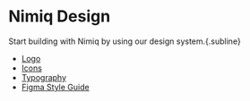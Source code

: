 <HeadsUp />

# Nimiq Design

Start building with Nimiq by using our design system.{.subline}

- [Logo](./logo.md)
- [Icons](./icons.md)
- [Typography](./typography/index.md)
- [Figma Style Guide](https://www.figma.com/file/GU6cdS85S2v13QcdzW9v8Tav/NIMIQ-Style-Guide-(Oct-18)?type=design&mode=design)
